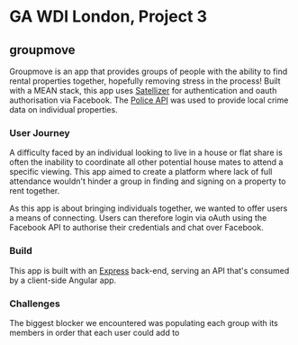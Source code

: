 # GA WDI London, Project 3



## groupmove

Groupmove is an app that provides groups of people with the ability to find rental properties together, hopefully removing stress in the process! Built with a MEAN stack, this app uses [Satellizer](https://github.com/sahat/satellizer) for authentication and oauth authorisation via Facebook. The [Police API](https://data.police.uk/docs/) was used to provide local crime data on individual properties.

### User Journey

A difficulty faced by an individual looking to live in a house or flat share is often the inability to coordinate all other potential house mates to attend a specific viewing. This app aimed to create a platform where lack of full attendance wouldn't hinder a group in finding and signing on a property to rent together.

As this app is about bringing individuals together, we wanted to offer users a means of connecting. Users can therefore login via oAuth using the Facebook API to authorise their credentials and chat over Facebook.


### Build

This app is built with an [Express](https://github.com/expressjs/express) back-end, serving an API that's consumed by a client-side Angular app.


### Challenges

The biggest blocker we encountered was populating each group with its members in order that each user could add to 
